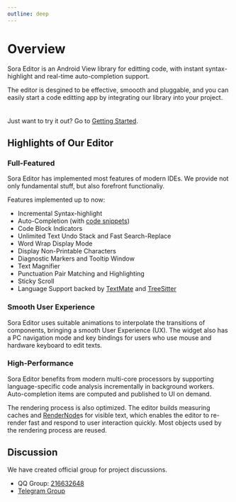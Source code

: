 ```yaml
---
outline: deep
---
```

# Overview
Sora Editor is an Android View library for editting code, with instant syntax-highlight and real-time auto-completion support.

The editor is desgined to be effective, smoooth and pluggable, and you can easily start a code editting app by integrating our library into your project.


<div class="tip custom-block" style="padding-top: 8px">

Just want to try it out? Go to [Getting Started](./getting-started.md).

</div>

## Highlights of Our Editor
### **Full-Featured**
Sora Editor has implemented most features of modern IDEs. We provide not only fundamental stuff, but also forefront functionaliy.

Features implemented up to now:
  - Incremental Syntax-highlight
  - Auto-Completion (with [code snippets](https://macromates.com/manual/en/snippets))
  - Code Block Indicators
  - Unlimited Text Undo Stack and Fast Search-Replace
  - Word Wrap Display Mode
  - Display Non-Printable Characters
  - Diagnostic Markers and Tooltip Window
  - Text Magnifier
  - Punctuation Pair Matching and Highlighting
  - Sticky Scroll
  - Language Support backed by [TextMate](https://github.com/eclipse/tm4e) and [TreeSitter](https://github.com/AndroidIDEOfficial/android-tree-sitter/)

### **Smooth User Experience**
Sora Editor uses suitable animations to interpolate the transitions of components, bringing a smooth User Experience (UX). The widget also has a PC navigation mode and key bindings for users who use mouse and hardware keyboard to edit texts.
### **High-Performance**
Sora Editor benefits from modern multi-core processors by supporting language-specific code analysis incrementally in background workers. Auto-completion items are computed and published to UI on demand.

The rendering process is also optimized. The editor builds measuring caches and [RenderNode](https://developer.android.com/reference/android/graphics/RenderNode)s for visible text, which enables the editor to re-render fast and respond to user interaction quickly. Most objects used by the rendering process are reused.
## Discussion
We have created official group for project discussions.
- QQ Group: [216632648](https://jq.qq.com/?_wv=1027&k=n68uxQws)
- [Telegram Group](https://t.me/rosemoe_code_editor)